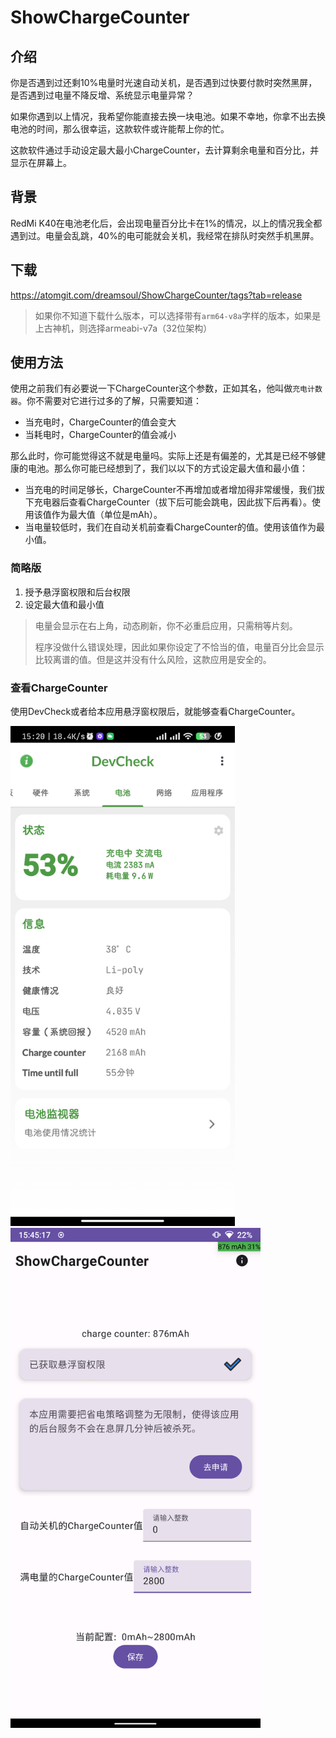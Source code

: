 # ShowChargeCounter

## 介绍

你是否遇到过还剩10%电量时光速自动关机，是否遇到过快要付款时突然黑屏，是否遇到过电量不降反增、系统显示电量异常？  

如果你遇到以上情况，我希望你能直接去换一块电池。如果不幸地，你拿不出去换电池的时间，那么很幸运，这款软件或许能帮上你的忙。  



这款软件通过手动设定最大最小ChargeCounter，去计算剩余电量和百分比，并显示在屏幕上。  

## 背景

RedMi K40在电池老化后，会出现电量百分比卡在1%的情况，以上的情况我全都遇到过。电量会乱跳，40%的电可能就会关机，我经常在排队时突然手机黑屏。  

## 下载

https://atomgit.com/dreamsoul/ShowChargeCounter/tags?tab=release  

> 如果你不知道下载什么版本，可以选择带有`arm64-v8a`字样的版本，如果是上古神机，则选择armeabi-v7a（32位架构）

## 使用方法

使用之前我们有必要说一下ChargeCounter这个参数，正如其名，他叫做`充电计数器`。你不需要对它进行过多的了解，只需要知道：  

- 当充电时，ChargeCounter的值会变大
- 当耗电时，ChargeCounter的值会减小

那么此时，你可能觉得这不就是电量吗。实际上还是有偏差的，尤其是已经不够健康的电池。那么你可能已经想到了，我们以以下的方式设定最大值和最小值：  

- 当充电的时间足够长，ChargeCounter不再增加或者增加得非常缓慢，我们拔下充电器后查看ChargeCounter（拔下后可能会跳电，因此拔下后再看）。使用该值作为最大值（单位是mAh）。  
- 当电量较低时，我们在自动关机前查看ChargeCounter的值。使用该值作为最小值。



### 简略版

1. 授予悬浮窗权限和后台权限
2. 设定最大值和最小值

> 电量会显示在右上角，动态刷新，你不必重启应用，只需稍等片刻。  
>
> 程序没做什么错误处理，因此如果你设定了不恰当的值，电量百分比会显示比较离谱的值。但是这并没有什么风险，这款应用是安全的。  



### 查看ChargeCounter

使用DevCheck或者给本应用悬浮窗权限后，就能够查看ChargeCounter。  

<img src="./img/Screenshot_2024-11-03-15-20-18-728_flar2.devcheck.jpg" alt="Screenshot_2024-11-03-15-20-18-728_flar2.devcheck" height="800px" />



<img src="./img/Screenshot_20241103-154518_ShowChargeCounter.png" alt="Screenshot_20241103-154518_ShowChargeCounter" height="800px"/>